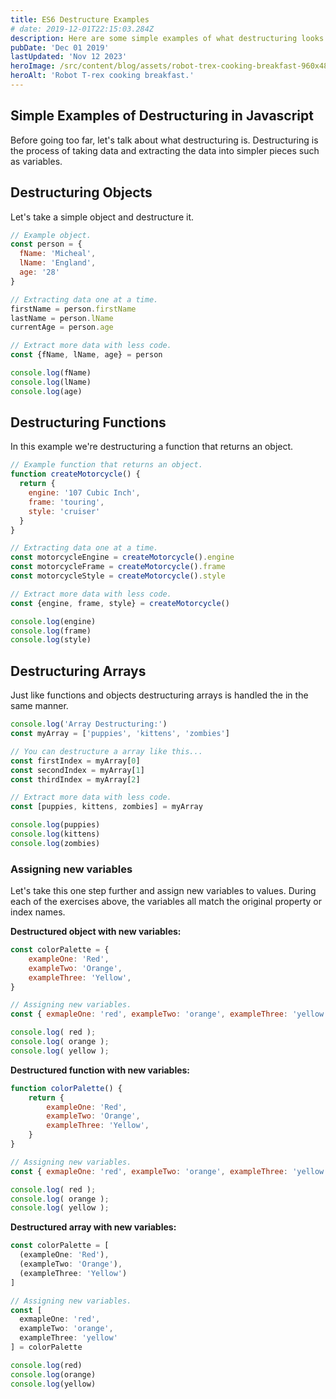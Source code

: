 ```yaml
---
title: ES6 Destructure Examples
# date: 2019-12-01T22:15:03.284Z
description: Here are some simple examples of what destructuring looks like in JavaScript.
pubDate: 'Dec 01 2019'
lastUpdated: 'Nov 12 2023'
heroImage: /src/content/blog/assets/robot-trex-cooking-breakfast-960x480.webp
heroAlt: 'Robot T-rex cooking breakfast.'
---
```


## Simple Examples of Destructuring in Javascript

Before going too far, let's talk about what destructuring is. Destructuring is the process of taking data and extracting the data into simpler pieces such as variables.

## Destructuring Objects

Let's take a simple object and destructure it.

```js
// Example object.
const person = {
  fName: 'Micheal',
  lName: 'England',
  age: '28'
}

// Extracting data one at a time.
firstName = person.firstName
lastName = person.lName
currentAge = person.age

// Extract more data with less code.
const {fName, lName, age} = person

console.log(fName)
console.log(lName)
console.log(age)
```

## Destructuring Functions

In this example we're destructuring a function that returns an object.

```js
// Example function that returns an object.
function createMotorcycle() {
  return {
    engine: '107 Cubic Inch',
    frame: 'touring',
    style: 'cruiser'
  }
}

// Extracting data one at a time.
const motorcycleEngine = createMotorcycle().engine
const motorcycleFrame = createMotorcycle().frame
const motorcycleStyle = createMotorcycle().style

// Extract more data with less code.
const {engine, frame, style} = createMotorcycle()

console.log(engine)
console.log(frame)
console.log(style)
```

## Destructuring Arrays

Just like functions and objects destructuring arrays is handled the in the same manner.

```js
console.log('Array Destructuring:')
const myArray = ['puppies', 'kittens', 'zombies']

// You can destructure a array like this...
const firstIndex = myArray[0]
const secondIndex = myArray[1]
const thirdIndex = myArray[2]

// Extract more data with less code.
const [puppies, kittens, zombies] = myArray

console.log(puppies)
console.log(kittens)
console.log(zombies)
```

### Assigning new variables

Let's take this one step further and assign new variables to values. During each of the exercises above, the variables all match the original property or index names.

**Destructured object with new variables:**

```js
const colorPalette = {
	exampleOne: 'Red',
	exampleTwo: 'Orange',
	exampleThree: 'Yellow',
}

// Assigning new variables.
const { exmapleOne: 'red', exampleTwo: 'orange', exampleThree: 'yellow' } = colorPalette;

console.log( red );
console.log( orange );
console.log( yellow );
```

**Destructured function with new variables:**

```js
function colorPalette() {
	return {
		exampleOne: 'Red',
		exampleTwo: 'Orange',
		exampleThree: 'Yellow',
	}
}

// Assigning new variables.
const { exmapleOne: 'red', exampleTwo: 'orange', exampleThree: 'yellow' } = colorPalette();

console.log( red );
console.log( orange );
console.log( yellow );
```

**Destructured array with new variables:**

```js
const colorPalette = [
  (exampleOne: 'Red'),
  (exampleTwo: 'Orange'),
  (exampleThree: 'Yellow')
]

// Assigning new variables.
const [
  exmapleOne: 'red',
  exampleTwo: 'orange',
  exampleThree: 'yellow'
] = colorPalette

console.log(red)
console.log(orange)
console.log(yellow)
```
